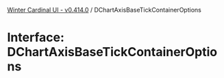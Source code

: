 [Winter Cardinal UI - v0.414.0](../index.md) / DChartAxisBaseTickContainerOptions

# Interface: DChartAxisBaseTickContainerOptions
